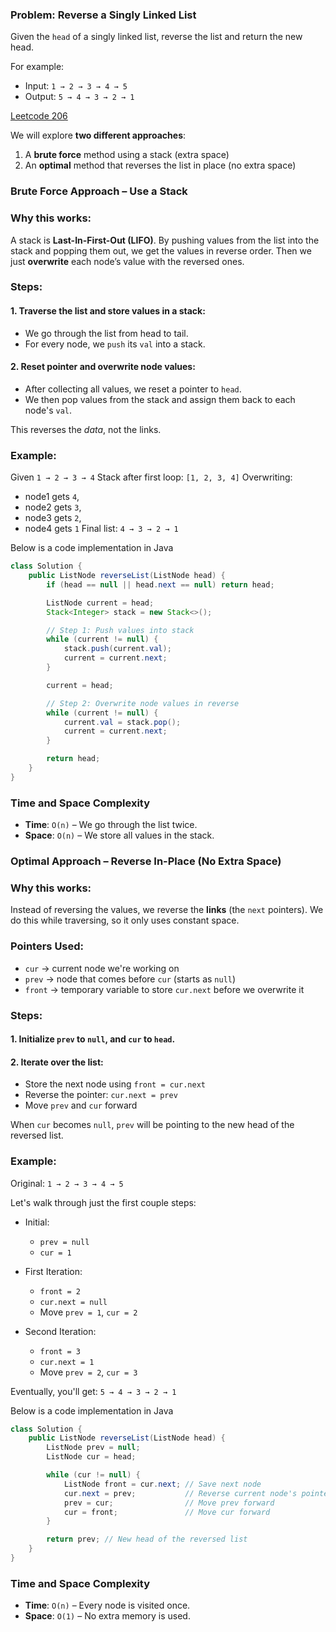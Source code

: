 ### Problem: Reverse a Singly Linked List

Given the `head` of a singly linked list, reverse the list and return the new head.

For example:

* Input: `1 → 2 → 3 → 4 → 5`
* Output: `5 → 4 → 3 → 2 → 1`

[Leetcode 206](https://leetcode.com/problems/reverse-linked-list/)

We will explore **two different approaches**:

1. A **brute force** method using a stack (extra space)
2. An **optimal** method that reverses the list in place (no extra space)

### Brute Force Approach – Use a Stack

### Why this works:

A stack is **Last-In-First-Out (LIFO)**.
By pushing values from the list into the stack and popping them out, we get the values in reverse order.
Then we just **overwrite** each node’s value with the reversed ones.

### Steps:

#### 1. Traverse the list and store values in a stack:

* We go through the list from head to tail.
* For every node, we `push` its `val` into a stack.

#### 2. Reset pointer and overwrite node values:

* After collecting all values, we reset a pointer to `head`.
* We then pop values from the stack and assign them back to each node's `val`.

This reverses the *data*, not the links.



### Example:

Given `1 → 2 → 3 → 4`
Stack after first loop: `[1, 2, 3, 4]`
Overwriting:

* node1 gets `4`,
* node2 gets `3`,
* node3 gets `2`,
* node4 gets `1`
  Final list: `4 → 3 → 2 → 1`

Below is a code implementation in Java

```java
class Solution {
    public ListNode reverseList(ListNode head) {
        if (head == null || head.next == null) return head;

        ListNode current = head;
        Stack<Integer> stack = new Stack<>();

        // Step 1: Push values into stack
        while (current != null) {
            stack.push(current.val);
            current = current.next;
        }

        current = head;

        // Step 2: Overwrite node values in reverse
        while (current != null) {
            current.val = stack.pop();
            current = current.next;
        }

        return head;
    }
}
```


### Time and Space Complexity

* **Time**: `O(n)` – We go through the list twice.
* **Space**: `O(n)` – We store all values in the stack.


### Optimal Approach – Reverse In-Place (No Extra Space)

### Why this works:

Instead of reversing the values, we reverse the **links** (the `next` pointers).
We do this while traversing, so it only uses constant space.

### Pointers Used:

* `cur` → current node we're working on
* `prev` → node that comes before `cur` (starts as `null`)
* `front` → temporary variable to store `cur.next` before we overwrite it

### Steps:

#### 1. Initialize `prev` to `null`, and `cur` to `head`.

#### 2. Iterate over the list:

* Store the next node using `front = cur.next`
* Reverse the pointer: `cur.next = prev`
* Move `prev` and `cur` forward

When `cur` becomes `null`, `prev` will be pointing to the new head of the reversed list.


### Example:

Original: `1 → 2 → 3 → 4 → 5`

Let's walk through just the first couple steps:

* Initial:

  * `prev = null`
  * `cur = 1`

* First Iteration:

  * `front = 2`
  * `cur.next = null`
  * Move `prev = 1`, `cur = 2`

* Second Iteration:

  * `front = 3`
  * `cur.next = 1`
  * Move `prev = 2`, `cur = 3`

Eventually, you'll get: `5 → 4 → 3 → 2 → 1`

Below is a code implementation in Java

```java
class Solution {
    public ListNode reverseList(ListNode head) {
        ListNode prev = null;
        ListNode cur = head;

        while (cur != null) {
            ListNode front = cur.next; // Save next node
            cur.next = prev;           // Reverse current node's pointer
            prev = cur;                // Move prev forward
            cur = front;               // Move cur forward
        }

        return prev; // New head of the reversed list
    }
}
```


### Time and Space Complexity

* **Time**: `O(n)` – Every node is visited once.
* **Space**: `O(1)` – No extra memory is used.
